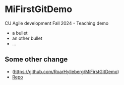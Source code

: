 # MiFirstGitDemo

CU Agile development Fall 2024 - Teaching demo

- a bullet
- an other bullet
- ...

## Some other change

- (https://github.com/RoarHylleberg/MiFirstGitDemo)
- [Repo](https://github.com/RoarHylleberg/MiFirstGitDemo)